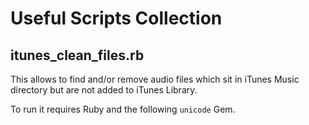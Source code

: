 # Useful Scripts Collection

## itunes_clean_files.rb

This allows to find and/or remove audio files which sit in iTunes Music directory but are not added to iTunes Library.

To run it requires Ruby and the following `unicode` Gem.
